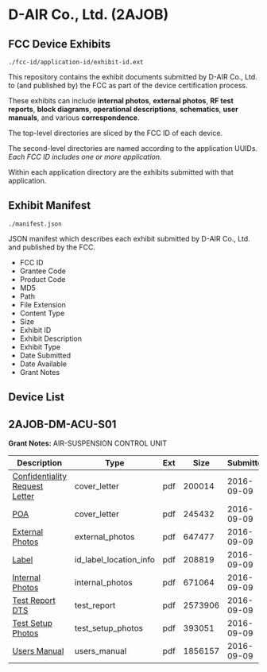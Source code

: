 # D-AIR Co., Ltd. (2AJOB)
## FCC Device Exhibits

```
./fcc-id/application-id/exhibit-id.ext
```

This repository contains the exhibit documents submitted by D-AIR Co., Ltd. to (and published by) the FCC as part of the device certification process.

These exhibits can include **internal photos**, **external photos**, **RF test reports**, **block diagrams**, **operational descriptions**, **schematics**, **user manuals**, and various **correspondence**.

The top-level directories are sliced by the FCC ID of each device.

The second-level directories are named according to the application UUIDs. *Each FCC ID includes one or more application.*

Within each application directory are the exhibits submitted with that application. 

## Exhibit Manifest

```
./manifest.json
```

JSON manifest which describes each exhibit submitted by D-AIR Co., Ltd. and published by the FCC.

- FCC ID
- Grantee Code
- Product Code
- MD5
- Path
- File Extension
- Content Type
- Size
- Exhibit ID
- Exhibit Description
- Exhibit Type
- Date Submitted
- Date Available
- Grant Notes

## Device List
## 2AJOB-DM-ACU-S01
**Grant Notes:** AIR-SUSPENSION CONTROL UNIT

| Description | Type | Ext | Size | Submitted | Available |
| ----------- | ---- | --- | ---- | --------- | --------- |
| [Confidentiality Request Letter](2AJOB-DM-ACU-S01/2ceeffd0db0290ed00a6e8ee10cb096d/3129765.pdf) | cover_letter | pdf | 200014 | 2016-09-09 | 2016-09-09 |
| [POA](2AJOB-DM-ACU-S01/2ceeffd0db0290ed00a6e8ee10cb096d/3129769.pdf) | cover_letter | pdf | 245432 | 2016-09-09 | 2016-09-09 |
| [External Photos](2AJOB-DM-ACU-S01/2ceeffd0db0290ed00a6e8ee10cb096d/3129766.pdf) | external_photos | pdf | 647477 | 2016-09-09 | 2016-09-09 |
| [Label](2AJOB-DM-ACU-S01/2ceeffd0db0290ed00a6e8ee10cb096d/3129768.pdf) | id_label_location_info | pdf | 208819 | 2016-09-09 | 2016-09-09 |
| [Internal Photos](2AJOB-DM-ACU-S01/2ceeffd0db0290ed00a6e8ee10cb096d/3129767.pdf) | internal_photos | pdf | 671064 | 2016-09-09 | 2016-09-09 |
| [Test Report DTS](2AJOB-DM-ACU-S01/2ceeffd0db0290ed00a6e8ee10cb096d/3129770.pdf) | test_report | pdf | 2573906 | 2016-09-09 | 2016-09-09 |
| [Test Setup Photos](2AJOB-DM-ACU-S01/2ceeffd0db0290ed00a6e8ee10cb096d/3129771.pdf) | test_setup_photos | pdf | 393051 | 2016-09-09 | 2016-09-09 |
| [Users Manual](2AJOB-DM-ACU-S01/2ceeffd0db0290ed00a6e8ee10cb096d/3129772.pdf) | users_manual | pdf | 1856157 | 2016-09-09 | 2016-09-09 |
